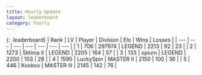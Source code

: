 ```yaml
---
title: Hourly Update
layout: leaderboard
category: hourly
---
```


{: .leaderboard}
| Rank | LV | Player | Division | Elo | Wins | Losses |
| --- | --- | --- | --- | --- | --- | --- |
| <span data-change="0">1</span> | 706 | <span title="ID: 544038">297974</span> | LEGEND | <span data-change="0">2213</span> | <span data-change="0">92</span> | <span data-change="0">23</span> |
| <span data-change="0">2</span> | 1273 | <span title="ID: 402846">Sktima II</span> | LEGEND | <span data-change="0">2205</span> | <span data-change="0">164</span> | <span data-change="0">57</span> |
| <span data-change="0">3</span> | 133 | <span title="ID: 750033">opium</span> | LEGEND | <span data-change="0">2200</span> | <span data-change="0">103</span> | <span data-change="0">28</span> |
| <span data-change="0">4</span> | 1590 | <span title="ID: 498412">LuckySpin</span> | MASTER II | <span data-change="0">2150</span> | <span data-change="0">100</span> | <span data-change="0">36</span> |
| <span data-change="0">5</span> | 446 | <span title="ID: 598288">Kookoo</span> | MASTER III | <span data-change="0">2145</span> | <span data-change="0">142</span> | <span data-change="0">76</span> |